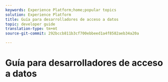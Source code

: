 ```yaml
---
keywords: Experience Platform;home;popular topics
solution: Experience Platform
title: Guía para desarrolladores de acceso a datos
topic: developer guide
translation-type: tm+mt
source-git-commit: 292bccb811b3cf700ebbeed1a4f8582aeb34a20a

---
```



# Guía para desarrolladores de acceso a datos
